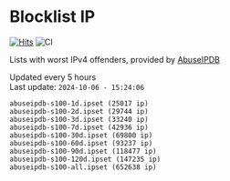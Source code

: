 # Blocklist IP

[![Hits](https://hits.seeyoufarm.com/api/count/incr/badge.svg?url=https%3A%2F%2Fgithub.com%2Fborestad%2Fblocklist-ip%2F&count_bg=%2379C83D&title_bg=%23555555&icon=&icon_color=%23E7E7E7&title=hits&edge_flat=false)](https://hits.seeyoufarm.com)  ![CI](https://img.shields.io/github/workflow/status/borestad/blocklist-ip/CI?style=flat-square)

Lists with worst IPv4 offenders, provided by [AbuseIPDB](https://www.abuseipdb.com/)

<!-- FOOTER-PLACEHOLDER -->
Updated every 5 hours<br>
Last update: `2024-10-06 - 15:24:06`
```
abuseipdb-s100-1d.ipset (25017 ip)
abuseipdb-s100-2d.ipset (29744 ip)
abuseipdb-s100-3d.ipset (33240 ip)
abuseipdb-s100-7d.ipset (42936 ip)
abuseipdb-s100-30d.ipset (69800 ip)
abuseipdb-s100-60d.ipset (93237 ip)
abuseipdb-s100-90d.ipset (118477 ip)
abuseipdb-s100-120d.ipset (147235 ip)
abuseipdb-s100-all.ipset (652638 ip)
```
